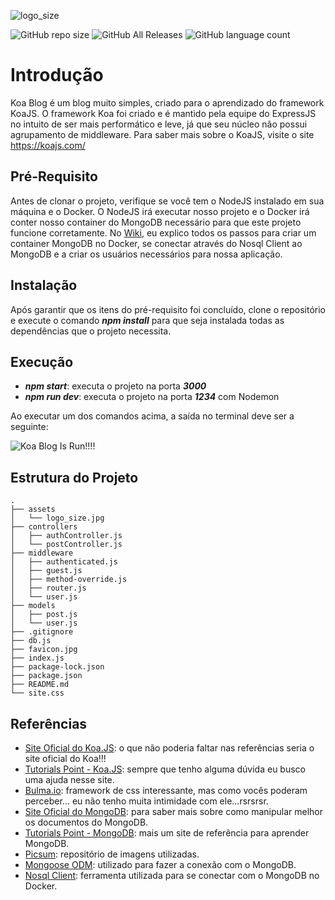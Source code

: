 ![logo_size](https://user-images.githubusercontent.com/44936493/93589255-f03fd000-f982-11ea-94ca-15329d3895c2.jpg)

![GitHub repo size](https://img.shields.io/github/repo-size/lopes-leandro/koacontacts-api)
![GitHub All Releases](https://img.shields.io/github/downloads/lopes-leandro/koacontacts-api/total)
![GitHub language count](https://img.shields.io/github/languages/count/lopes-leandro/koacontacts-api)

# Introdução
Koa Blog é um blog muito simples, criado para o aprendizado do framework KoaJS.
O framework Koa foi criado e é mantido pela equipe do ExpressJS no intuito de ser mais performático e leve, já que seu núcleo não possui agrupamento de middleware.
Para saber mais sobre o KoaJS, visite o site https://koajs.com/

## Pré-Requisito
Antes de clonar o projeto, verifique se você tem o NodeJS instalado em sua máquina e o Docker. O NodeJS irá executar nosso projeto e o Docker irá conter nosso container do MongoDB necessário para que este projeto funcione corretamente. No [Wiki](https://github.com/lopes-leandro/koacontacts-api/wiki), eu explico todos os passos para criar um container MongoDB no Docker, se conectar através do Nosql Client ao MongoDB e a criar os usuários necessários para nossa aplicação.

## Instalação
Após garantir que os itens do pré-requisito foi concluído, clone o repositório e execute o comando _**npm install**_ para que seja instalada todas as dependências que o projeto necessita.

## Execução
- **_npm start_**: executa o projeto na porta **_3000_**
- **_npm run dev_**: executa o projeto na porta _**1234**_ com Nodemon

Ao executar um dos comandos acima, a saída no terminal deve ser a seguinte:

![Koa Blog Is Run!!!!](https://user-images.githubusercontent.com/44936493/93596661-16b83800-f990-11ea-9e37-6c8032774eaf.png)

## Estrutura do Projeto
```project tree
.
├── assets
│   └── logo_size.jpg
├── controllers
│   ├── authController.js
│   └── postController.js
├── middleware
│   ├── authenticated.js
│   ├── guest.js
│   ├── method-override.js
│   ├── router.js
│   └── user.js
├── models
│   ├── post.js
│   └── user.js
├── .gitignore
├── db.js
├── favicon.jpg
├── index.js
├── package-lock.json
├── package.json
├── README.md
└── site.css
```

## Referências
- [Site Oficial do Koa.JS](https://koajs.com/): o que não poderia faltar nas referências seria o site oficial do Koa!!!
- [Tutorials Point - Koa.JS](https://www.tutorialspoint.com/koajs/koajs_static_files.htm): sempre que tenho alguma dúvida eu busco uma ajuda nesse site.
- [Bulma.io](https://bulma.io/): framework de css interessante, mas como vocês poderam perceber... eu não tenho muita intimidade com ele...rsrsrsr.
- [Site Oficial do MongoDB](https://docs.mongodb.com/manual/): para saber mais sobre como manipular melhor os documentos do MongoDB.
- [Tutorials Point - MongoDB](https://www.tutorialspoint.com/mongodb/index.htm): mais um site de referência para aprender MongoDB.
- [Picsum](https://picsum.photos/images): repositório de imagens utilizadas.
- [Mongoose ODM](https://mongoosejs.com/): utilizado para fazer a conexão com o MongoDB.
- [Nosql Client](https://nosqlclient.com/): ferramenta utilizada para se conectar com o MongoDB no Docker.
